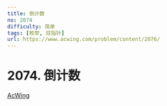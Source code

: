 ```yaml
---
title: 倒计数
no: 2074
difficulty: 简单
tags: [枚举, 双指针]
url: https://www.acwing.com/problem/content/2076/
---
```


# 2074. 倒计数

[AcWing](https://www.acwing.com/problem/content/2076/)

